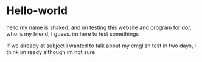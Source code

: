 # Hello-world

hello my name is shaked, and im testing this website and program for dor, who is my friend, I guess.
im here to test somethings

If we already at subject i wanted to talk about my emglish test in two days, i think im ready although im not sure
